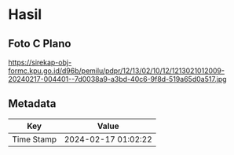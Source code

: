 # Hasil

## Foto C Plano

https://sirekap-obj-formc.kpu.go.id/d96b/pemilu/pdpr/12/13/02/10/12/1213021012009-20240217-004401--7d0038a9-a3bd-40c6-9f8d-519a65d0a517.jpg


## Metadata

| Key        | Value               |
| ---------- | ------------------- |
| Time Stamp | 2024-02-17 01:02:22 |




